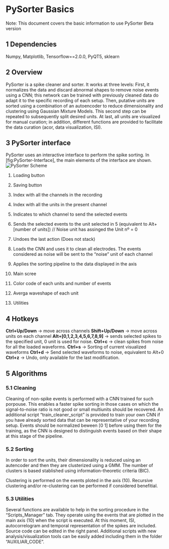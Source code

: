 # PySorter Basics

Note: This document covers the basic information to use PySorter Beta version

## 1 Dependencies

Numpy, Matplotlib, Tensorflow==2.0.0, PyQT5, sklearn 

## 2 Overview

PySorter is a spike cleaner and sorter. It works at three levels: First, it normalizes the data and discard abnormal shapes to remove noise events using a CNN; this network can be trained with previously cleaned data do adapt it to the specific recording of each setup. Then, putative units are sorted using a combination of an autoencoder to reduce dimensionality and clustering using Gaussian Mixture Models. This second step can be repeated to subsequently split desired units. At last, all units are visualized for manual curation; in addition, different functions are provided to facilitate the data curation (acor, data visualization, ISI).

## 3 PySorter interface


PySorter uses an interactive interface to perform the spike sorting. In [fig:PySorter-Interface], the main elements of the interface are shown.
![PySorter Scheme](https://raw.githubusercontent.com/AI-Druids/PySorter/master/Images/scheme_PySorter.PNG?token=AKY2HR7R73G4HOAJOT7D4XK6R4XOA)

1) Loading button

2) Saving button

3) Index with all the channels in the recording

4) Index with all the units in the present channel

5) Indicates to which channel to send the selected events

6) Sends the selected events to the unit selected in 5 (equivalent to Alt+[number of units]) // Noise unit has assinged the Unit nº = 0

7) Undoes the last action (Does not stack)

8) Loads the CNN and uses it to clean all electrodes. The events considered as noise will be sent to the “noise” unit of each channel

9) Applies the sorting pipeline to the data displayed in the axis

10) Main scree

11) Color code of each units and number of events

12) Averga waveshape of each unit

13) Utilities

## 4 Hotkeys
**Ctrl+Up/Down** -> move across channels
**Shift+Up/Down** -> move across units on each channel
**Alt+[0,1,2,3,4,5,6,7,8,9]** -> sends selected spikes to the specified unit, 0 unit is used for noise.
**Ctrl+c** -> clean spikes from noise for all the loaded waveforms.
**Ctrl+s** -> Sorting of current visualized waveforms
**Ctrl+d** -> Send selected waveforms to noise, equivalent to Alt+0
**Ctrl+z** -> Undo, only available for the last modification.

## 5 Algorithms

### 5.1 Cleaning

Cleaning of non-spike events is performed with a CNN trained for such porpouse. This enables a faster spike sorting in those cases on which the signal-to-noise ratio is not good or small multiunits should be recovered. An additional script “train_cleaner_script” is provided to train your own CNN if you have already sorted data that can be representative of your recording setup. Events should be normalized beween [0 1] before using them for the training, as the CNN is designed to distinguish events based on their shape at this stage of the pipeline.

### 5.2 Sorting

In order to sort the units, their dimensionality is reduced using an autencoder and then they are clusterized using a GMM. The number of clusters is based stablished using information-theoretic criteria (BIC).

Clustering is performed on the events ploted in the axis (10). Recursive clustering and/or re-clustering can be performed if considered benefitial.

### 5.3 Utilities

Several functions are available to help in the sorting procedure in the “Scripts_Manager” tab. They operate using the events that are plotted in the main axis (10) when the script is executed. At this moment, ISI, autocorrelogram and temporal representation of the spikes are included. Source code can be edited in the right panel. Additional scripts with new analysis/visualization tools can be easily added including them in the folder “AUXILIAR_CODE”.
